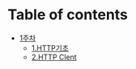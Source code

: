 # Table of contents

* [1주차](week01/README.md)
    * [1.HTTP기초](week01/01.HTTP의_이해.md)
    * [2.HTTP Clent](week01/02.HTTP_Client.md)